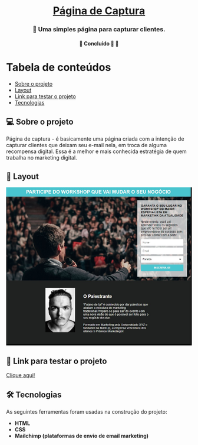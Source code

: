 

<h1 align="center">
      <a href="#" alt="Página de Captura"> Página de Captura </a>
</h1>

<h3 align="center">
    🌱 Uma simples página para capturar clientes.
</h3>

</p>

<h4 align="center">
	🚧   Concluído 🚀 🚧
</h4>

Tabela de conteúdos
=================

   * [Sobre o projeto](#-sobre-o-projeto)
   * [Layout](#-layout)
   * [Link para testar o projeto](#-Link-para-testar-o-projeto)
   * [Tecnologias](#-tecnologias)


## 💻 Sobre o projeto

Página de captura - é basicamente uma página criada com a intenção de capturar clientes que deixam seu e-mail nela, em troca de alguma recompensa digital. Essa é a melhor e mais conhecida estratégia de quem trabalha no marketing digital.


## 🎨 Layout

<p align="center" style="display: flex; align-items: flex-start; justify-content: center;">
  <img alt="Página de Captura" src="./images/Untitled.png" width="600px">
</p>

## 🚀 Link para testar o projeto

<a href="https://danielsouz4.github.io/pag-de-cap/">
Clique aqui!
</a>

## 🛠 Tecnologias

As seguintes ferramentas foram usadas na construção do projeto:

-   **HTML**
-   **CSS**
-   **Mailchimp (plataformas de envio de email marketing)**
